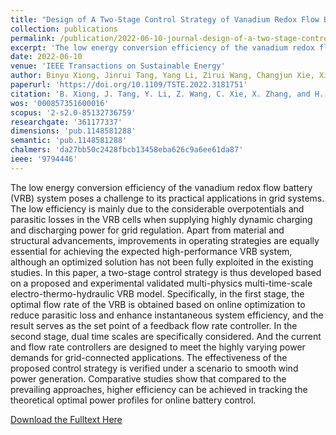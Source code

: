 ```yaml
---
title: "Design of A Two-Stage Control Strategy of Vanadium Redox Flow Battery Energy Storage Systems for Grid Application"
collection: publications
permalink: /publication/2022-06-10-journal-design-of-a-two-stage-control-strategy-of-vanadium-redox-flow-battery-energy-storage-systems-for-grid-application
excerpt: 'The low energy conversion efficiency of the vanadium redox flow battery (VRB) system poses a challenge to its practical applications in grid systems. The low efficiency is mainly due to the considerable overpotentials and parasitic losses in the VRB cells when supplying highly dynamic charging and discharging power for grid regulation. Apart from material and structural advancements, improvements in operating strategies are equally essential for achieving the expected high-performance VRB system, although an optimized solution has not been fully exploited in the existing studies. In this paper, a two-stage control strategy is thus developed based on a proposed and experimental validated multi-physics multi-time-scale electro-thermo-hydraulic VRB model. Specifically, in the first stage, the optimal flow rate of the VRB is obtained based on online optimization to reduce parasitic loss and enhance instantaneous system efficiency, and the result serves as the set point of a feedback flow rate controller. In the second stage, dual time scales are specifically considered. And the current and flow rate controllers are designed to meet the highly varying power demands for grid-connected applications. The effectiveness of the proposed control strategy is verified under a scenario to smooth wind power generation. Comparative studies show that compared to the prevailing approaches, higher efficiency can be achieved in tracking the theoretical optimal power profiles for online battery control.'
date: 2022-06-10
venue: 'IEEE Transactions on Sustainable Energy'
author: Binyu Xiong, Jinrui Tang, Yang Li, Zirui Wang, Changjun Xie, Xinan Zhang, Hoay Beng Gooi
paperurl: 'https://doi.org/10.1109/TSTE.2022.3181751'
citation: 'B. Xiong, J. Tang, Y. Li, Z. Wang, C. Xie, X. Zhang, and H. B. Gooi, &quot;Design of a two-stage control strategy of vanadium redox flow battery energy storage systems for grid application,&quot; <i>IEEE Trans. Sustain. Energy</i>, vol. 13, no. 4, pp. 2079-2091, Oct. 2022.'
wos: '000857351600016'
scopus: '2-s2.0-85132736759'
researchgate: '361177337'
dimensions: 'pub.1148581288'
semantic: 'pub.1148581288'
chalmers: 'da27bb50c2428fbcb13458eba626c9a6ee61da87'
ieee: '9794446'
---
```


The low energy conversion efficiency of the vanadium redox flow battery (VRB) system poses a challenge to its practical applications in grid systems. The low efficiency is mainly due to the considerable overpotentials and parasitic losses in the VRB cells when supplying highly dynamic charging and discharging power for grid regulation. Apart from material and structural advancements, improvements in operating strategies are equally essential for achieving the expected high-performance VRB system, although an optimized solution has not been fully exploited in the existing studies. In this paper, a two-stage control strategy is thus developed based on a proposed and experimental validated multi-physics multi-time-scale electro-thermo-hydraulic VRB model. Specifically, in the first stage, the optimal flow rate of the VRB is obtained based on online optimization to reduce parasitic loss and enhance instantaneous system efficiency, and the result serves as the set point of a feedback flow rate controller. In the second stage, dual time scales are specifically considered. And the current and flow rate controllers are designed to meet the highly varying power demands for grid-connected applications. The effectiveness of the proposed control strategy is verified under a scenario to smooth wind power generation. Comparative studies show that compared to the prevailing approaches, higher efficiency can be achieved in tracking the theoretical optimal power profiles for online battery control.

[Download the Fulltext Here](https://research.chalmers.se/publication/532682/file/532682_Fulltext.pdf)

